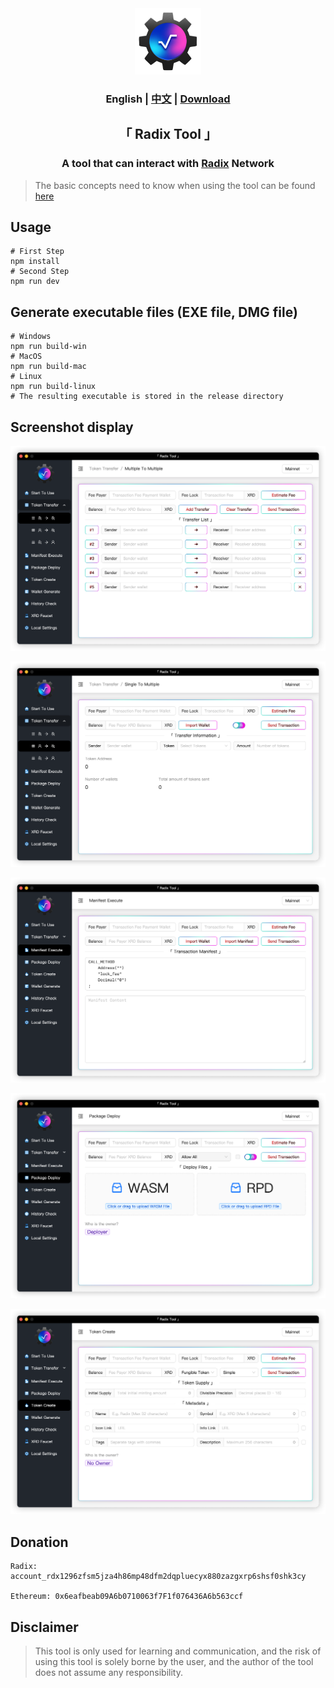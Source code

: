 <div align="center">
    <img src="public/electron.png" alt="icon" width="106">
</div>

<h3 align="center">English | <a href="README_CN.md">中文</a> | <a href="https://github.com/atlantis-l/Radix-Desktop-Tool/releases">Download</a></h3>

<h2 align="center">「 Radix Tool 」</h2>

<h3 align="center">
    A tool that can interact with <a href="https://www.radixdlt.com/">Radix</a> Network
</h3>

> The basic concepts need to know when using the tool can be found [here](https://docs.radixdlt.com/)

## Usage

```shell
# First Step
npm install
# Second Step
npm run dev
```

## Generate executable files (EXE file, DMG file)

```shell
# Windows
npm run build-win
# MacOS
npm run build-mac
# Linux
npm run build-linux
# The resulting executable is stored in the release directory
```

## Screenshot display

![1](public/screenshots/en/1.png)

![2](public/screenshots/en/2.png)

![3](public/screenshots/en/3.png)

![4](public/screenshots/en/4.png)

![5](public/screenshots/en/5.png)

## Donation

```shell
Radix: account_rdx1296zfsm5jza4h86mp48dfm2dqpluecyx880zazgxrp6shsf0shk3cy

Ethereum: 0x6eafbeab09A6b0710063f7F1f076436A6b563ccf
```

## Disclaimer

> This tool is only used for learning and communication, and the risk of using this tool is solely borne by the user, and the author of the tool does not assume any responsibility.
